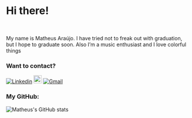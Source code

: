 <h1> Hi there! </h1>
<br>

<p>My name is Matheus Araújo. I have tried not to freak out with graduation, but I hope to graduate soon. Also I’m a music enthusiast and I love colorful things</p>

<div align="left">

<h3> Want to contact?</h3>

[![Linkedin](https://img.shields.io/badge/-LinkedIn-blue?style=flat&logo=Linkedin&logoColor=white)](https://www.linkedin.com/in/matheus-ara%C3%BAjo-609a0013b/)
[<img src="https://img.shields.io/github/followers/marianacoimbra?label=follow&style=social" height="22" title="Follow me" />](https://github.com/matheusarauj)
[![Gmail](https://img.shields.io/badge/-Gmail-c14438?style=flat&logo=Gmail&logoColor=white)](mailto:matheus.araujo@ccc.ufcg.edu.br)
</div>

<div align="leftr">
<h3>My GitHub: </h3>
  
![Matheus's GitHub stats](https://github-readme-stats.vercel.app/api?username=matheusarauj&show_icons=true&theme=radical)
</div>
